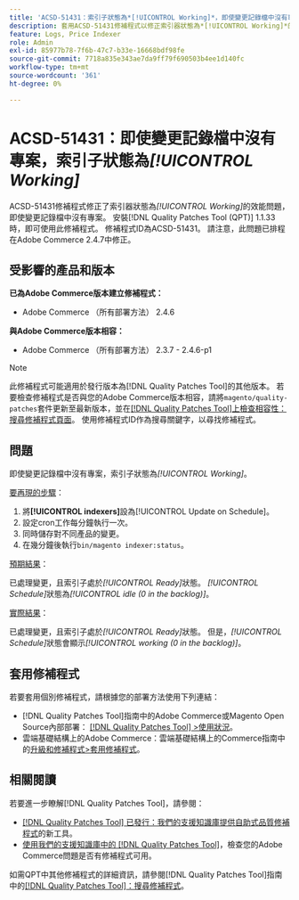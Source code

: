 ```yaml
---
title: 'ACSD-51431：索引子狀態為*[!UICONTROL Working]*，即使變更記錄檔中沒有專案'
description: 套用ACSD-51431修補程式以修正索引器狀態為*[!UICONTROL Working]*的Adobe Commerce問題，即使變更記錄檔中沒有專案。
feature: Logs, Price Indexer
role: Admin
exl-id: 85977b78-7f6b-47c7-b33e-16668bdf98fe
source-git-commit: 7718a835e343ae7da9ff79f690503b4ee1d140fc
workflow-type: tm+mt
source-wordcount: '361'
ht-degree: 0%

---
```


# ACSD-51431：即使變更記錄檔中沒有專案，索引子狀態為&#x200B;*[!UICONTROL Working]*

ACSD-51431修補程式修正了索引器狀態為&#x200B;*[!UICONTROL Working]*&#x200B;的效能問題，即使變更記錄檔中沒有專案。 安裝[!DNL Quality Patches Tool (QPT)] 1.1.33時，即可使用此修補程式。 修補程式ID為ACSD-51431。 請注意，此問題已排程在Adobe Commerce 2.4.7中修正。

## 受影響的產品和版本

**已為Adobe Commerce版本建立修補程式：**

* Adobe Commerce （所有部署方法） 2.4.6

**與Adobe Commerce版本相容：**

* Adobe Commerce （所有部署方法） 2.3.7 - 2.4.6-p1

>[!NOTE]
>
>此修補程式可能適用於發行版本為[!DNL Quality Patches Tool]的其他版本。 若要檢查修補程式是否與您的Adobe Commerce版本相容，請將`magento/quality-patches`套件更新至最新版本，並在[[!DNL Quality Patches Tool]上檢查相容性：搜尋修補程式頁面](https://experienceleague.adobe.com/tools/commerce-quality-patches/index.html?lang=zh-Hant)。 使用修補程式ID作為搜尋關鍵字，以尋找修補程式。

## 問題

即使變更記錄檔中沒有專案，索引子狀態為&#x200B;*[!UICONTROL Working]*。

<u>要再現的步驟</u>：

1. 將&#x200B;**[!UICONTROL indexers]**&#x200B;設為[!UICONTROL Update on Schedule]。
1. 設定cron工作每分鐘執行一次。
1. 同時儲存對不同產品的變更。
1. 在幾分鐘後執行`bin/magento indexer:status`。

<u>預期結果</u>：

已處理變更，且索引子處於&#x200B;*[!UICONTROL Ready]*&#x200B;狀態。 *[!UICONTROL Schedule]*&#x200B;狀態為&#x200B;*[!UICONTROL idle (0 in the backlog)]*。

<u>實際結果</u>：

已處理變更，且索引子處於&#x200B;*[!UICONTROL Ready]*&#x200B;狀態。 但是，*[!UICONTROL Schedule]*&#x200B;狀態會顯示&#x200B;*[!UICONTROL working (0 in the backlog)]*。

## 套用修補程式

若要套用個別修補程式，請根據您的部署方法使用下列連結：

* [!DNL Quality Patches Tool]指南中的Adobe Commerce或Magento Open Source內部部署： [[!DNL Quality Patches Tool] >使用狀況](https://experienceleague.adobe.com/docs/commerce-operations/tools/quality-patches-tool/usage.html?lang=zh-Hant)。
* 雲端基礎結構上的Adobe Commerce：雲端基礎結構上的Commerce指南中的[升級和修補程式>套用修補程式](https://experienceleague.adobe.com/docs/commerce-cloud-service/user-guide/develop/upgrade/apply-patches.html?lang=zh-Hant)。

## 相關閱讀

若要進一步瞭解[!DNL Quality Patches Tool]，請參閱：

* [[!DNL Quality Patches Tool] 已發行：我們的支援知識庫提供自助式品質修補程式](/help/announcements/adobe-commerce-announcements/magento-quality-patches-released-new-tool-to-self-serve-quality-patches.md)的新工具。
* [使用我們的支援知識庫中的 [!DNL Quality Patches Tool]](/help/support-tools/patches-available-in-qpt-tool/check-patch-for-magento-issue-with-magento-quality-patches.md)，檢查您的Adobe Commerce問題是否有修補程式可用。

如需QPT中其他修補程式的詳細資訊，請參閱[!DNL Quality Patches Tool]指南中的[[!DNL Quality Patches Tool]：搜尋修補程式](https://experienceleague.adobe.com/tools/commerce-quality-patches/index.html?lang=zh-Hant)。
